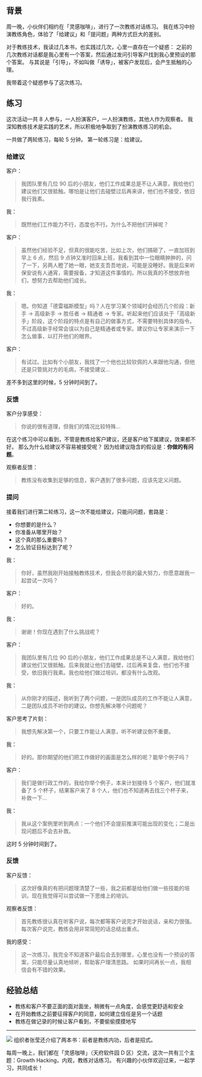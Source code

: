 ## 背景
周一晚，小伙伴们相约在「灵感咖啡」，进行了一次教练对话练习。
我在练习中扮演教练角色，体验了「给建议」和「提问题」两种方式巨大的差别。

对于教练技术，我读过几本书，也实践过几次，心里一直存在一个疑惑：
之前的几次教练对话都是我心里有一个答案，然后通过发问引导客户找到我心里预设的那个答案。
与其说是「引导」，不如叫做「诱导」，被客户发现后，会产生抵触的心理。

我带着这个疑惑参与了这次练习。
## 练习
这次活动一共 8 人参与，一人扮演客户，一人扮演教练，其他人作为观察者。
我深知教练技术是实践的艺术，所以积极地争取到了扮演教练练习的机会。

一共做了两轮练习，每轮 5 分钟。
第一轮练习是：给建议。
### 给建议
客户：
>我团队里有几位 90 后的小朋友，他们工作成果总是不让人满意，我给他们建议他们又很抵触。哪怕是让他们去碰壁过后再来讲，他们也不接受，依旧我行我素。

我：
>既然他们工作能力不行，态度也不行。为什么不把他们开掉呢？

客户：
>虽然他们经验不足，但真的很能吃苦，比如上次，他们搞砸了，一直加班到早上 6 点，然后 9 点钟又准时回来上班，我看到其中一位眼睛肿肿的，问了一下，另两人瞪了她一眼，她支支吾吾地说，可能是没睡好。我是后来听保安说有人通宵，需要报备，才知道这件事情的。所以我真的不想放弃他们，想努力去帮助他们成长。

我：
>嗯。你知道「德雷福斯模型」吗？人在学习某个领域时会经历几个阶段：新手 -> 高级新手 -> 胜任者 -> 精通者 -> 专家。听起来他们应该处于「高级新手」阶段，这个阶段的特点是有自己的做事方式，不需要特别具体的指令。不过高级新手经常会误以为自己是精通者或专家。建议你让专家来演示一下怎么做事，以打开他们的眼界。

客户：
>有试过。比如有个小朋友，我找了一个他也比较钦佩的人来跟他沟通，但他还是只管挑对方的毛病，不接受建议...

差不多到这里的时候，5 分钟时间到了。
### 反馈
客户分享感受：
>你说的很有道理，但我们的情况比较特殊...

在这个练习中可以看到，不管是教练给客户建议，还是客户给下属建议，效果都不好。
那么为什么给建议不容易被接受呢？
因为给建议隐含的假设是：**你做的有问题**。

观察者反馈：
>教练没有收集到足够的信息，客户遇到了很多问题，应该先定义问题。
### 提问
接着我们进行第二轮练习，这一次不能给建议，只能问问题，套路是：
* 你想要的是什么？
* 你准备从哪里开始？
* 这个真的那么重要吗？
* 怎么验证目标达到了呢？

我：
>你好，虽然我刚开始接触教练技术，但我会尽我的最大努力，你愿意跟我一起尝试一次吗？

客户：
>好的。

我：
>谢谢！你现在遇到了什么挑战呢？

客户：
>我团队里有几位 90 后的小朋友，他们工作成果总是不让人满意，我给他们建议他们又很抵触。后来我就让他们去碰壁，过后再来复盘，他们也不接受，依旧我行我素。我也给他们做过培训，都没有什么改观。

我：
>从你刚才的描述，我听到了两个问题，一是团队成员的工作不能让人满意，二是团队成员不听你的建议。你想先解决哪个问题呢？

客户思考了片刻：
>我想先解决第一个，只要工作能让人满意，听不听建议倒不重要。

我：
>好的。那你期望的他们把工作做好的画面是怎么样的呢？能举个例子吗？

客户：
>我们是做行政工作的，我给你举个例子，本来计划接待 5 个客户，他们就准备了 5 个杯子，结果客户来了 8 个人，他们也不知道再去找三个杯子来，补救一下...

我：
>我从这个案例里听到两点：一个他们不会提前推演可能出现的变化；二是出现问题后不会去补救。

这时 5 分钟时间到了。
### 反馈
客户反馈：
>这次好像真的有把问题理清楚了一些，我之前都是给他们做一些技能的培训，现在我觉得可以尝试做一下思维上的培训。

观察者反馈：
>首先教练很认真在听客户说，每次都等客户说完才开始说话，亲和力很强。每次客户说完，教练会用非常简短的话总结出重点。

我的感受：
>这一次练习，我完全不知道客户最后会去到哪里，心里也没有一个预设的答案，只能尽量认真地倾听，帮助客户理清思路。
如果时间再长一点，我相信会有不错的效果。
## 经验总结
* 教练和客户不要正面的面对面坐，稍微有一点角度，会感觉更舒适和安全
* 在开始教练之前要征得客户的同意，如何建立信任是另一个话题
* 教练在做记录的时候让客户看到，不要偷偷摸摸地写

---
![](./_image/2017-02-15-14-01-23.jpg)
组织者张莹还介绍了两本书：前者是教练内功，后者是招式。

每周一晚上，我们都在「灵感咖啡」（天府软件园 D 区）交流，这次一共有三个主题：Growth Hacking，内观，教练对话练习。
有兴趣的小伙伴欢迎过来，一起学习，共同成长！
